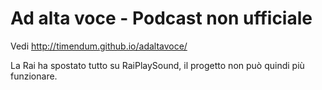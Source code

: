 # Ad alta voce - Podcast non ufficiale

Vedi http://timendum.github.io/adaltavoce/

La Rai ha spostato tutto su RaiPlaySound, il progetto non può quindi più funzionare.